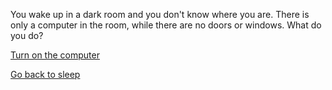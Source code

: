 You wake up in a dark room and you don't know where you are. There is only a computer in the room, while there are no doors or windows. What do you do?

[Turn on the computer](choices/turn-on-computer/turn-on-computer.md)

[Go back to sleep](choices/room-turns-red/room-turns-red.md)